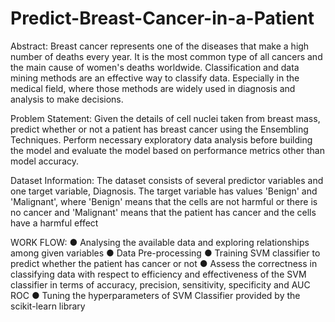 # Predict-Breast-Cancer-in-a-Patient

Abstract:
Breast cancer represents one of the diseases that make a high number of deaths every
year. It is the most common type of all cancers and the main cause of women's deaths
worldwide. Classification and data mining methods are an effective way to classify data.
Especially in the medical field, where those methods are widely used in diagnosis and
analysis to make decisions.

Problem Statement:
Given the details of cell nuclei taken from breast mass, predict whether or not a patient
has breast cancer using the Ensembling Techniques. Perform necessary exploratory
data analysis before building the model and evaluate the model based on performance
metrics other than model accuracy.

Dataset Information:
The dataset consists of several predictor variables and one target variable, Diagnosis.
The target variable has values 'Benign' and 'Malignant', where 'Benign' means that the
cells are not harmful or there is no cancer and 'Malignant' means that the patient has
cancer and the cells have a harmful effect

WORK FLOW:
● Analysing the available data and exploring relationships among given variables
● Data Pre-processing 
● Training SVM classifier to predict whether the patient has cancer or not 
● Assess the correctness in classifying data with respect to efficiency and effectiveness of
the SVM classifier in terms of accuracy, precision, sensitivity, specificity and AUC ROC
● Tuning the hyperparameters of SVM Classifier provided by the scikit-learn library

